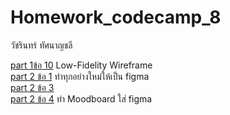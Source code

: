 # Homework_codecamp_8  
วัชรินทร์ ทัศนาญชลี


[part 1ข้อ 10](https://github.com/wat885/Homework_codecamp_8/tree/main/hwUxui/part%201%E0%B8%82%E0%B9%89%E0%B8%AD%2010) Low-Fidelity Wireframe  
[part 2 ข้อ 1](https://github.com/wat885/Homework_codecamp_8/tree/main/hwUxui/part%202%20%E0%B8%82%E0%B9%89%E0%B8%AD%201) ทำทุกอย่างใหม่ให้เป็น figma  
[part 2 ข้อ 3](https://github.com/wat885/Homework_codecamp_8/tree/main/hwUxui/part%202%20%E0%B8%82%E0%B9%89%E0%B8%AD%203)   
[part 2 ข้อ 4](https://github.com/wat885/Homework_codecamp_8/tree/main/hwUxui/part%202%20%E0%B8%82%E0%B9%89%E0%B8%AD%204) ทำ Moodboard ใส่ figma    





